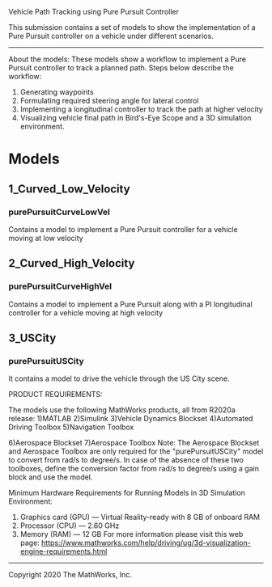 Vehicle Path Tracking using Pure Pursuit Controller

This submission contains a set of models to show the implementation of a Pure Pursuit controller on a vehicle under different scenarios. 

---------------------------------------------------------------------------------------------------------------------------------------------------

About the models:
These models show a workflow to implement a Pure Pursuit controller to track a planned path. Steps below describe the workflow:
1. Generating waypoints
2. Formulating required steering angle for lateral control
3. Implementing a longitudinal controller to track the path at higher velocity
4. Visualizing vehicle final path in Bird's-Eye Scope and a 3D simulation environment. 


# Models

## 1_Curved_Low_Velocity
### purePursuitCurveLowVel
Contains a model to implement a Pure Pursuit controller for a vehicle moving at low velocity


## 2_Curved_High_Velocity
### purePursuitCurveHighVel
Contains a model to implement a Pure Pursuit along with a PI longitudinal controller for a vehicle moving at high velocity

## 3_USCity
### purePursuitUSCity
It contains a model to drive the vehicle through the US City scene. 


PRODUCT REQUIREMENTS:

The models use the following MathWorks products, all from R2020a release:
1)MATLAB
2)Simulink
3)Vehicle Dynamics Blockset
4)Automated Driving Toolbox
5)Navigation Toolbox

6)Aerospace Blockset 
7)Aerospace Toolbox
Note: The Aerospace Blockset and Aerospace Toolbox are only required for the "purePursuitUSCity" model to convert from rad/s to degree/s.
In case of the absence of these two toolboxes, define the conversion factor from rad/s to degree/s using a gain block and use the model. 



Minimum Hardware Requirements for Running Models in 3D Simulation Environment:

1. Graphics card (GPU) — Virtual Reality-ready with 8 GB of onboard RAM
2. Processor (CPU) — 2.60 GHz
3. Memory (RAM) — 12 GB
For more information please visit this web page: https://www.mathworks.com/help/driving/ug/3d-visualization-engine-requirements.html 

---------------------------------------------------------------------------------------------------------------------------------------------------

Copyright 2020 The MathWorks, Inc.